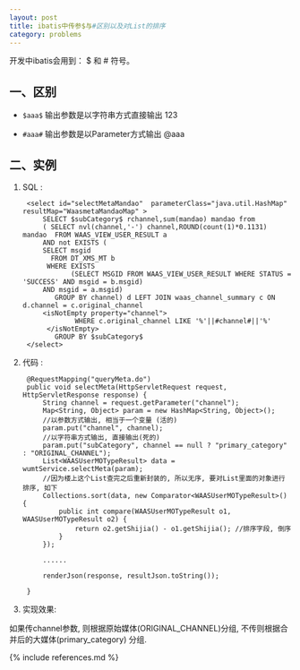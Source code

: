 ```yaml
---
layout: post
title: ibatis中传参$与#区别以及对List的排序
category: problems
---
```

开发中ibatis会用到： $ 和 # 符号。
 
一、区别
-----------

* `$aaa$` 输出参数是以字符串方式直接输出 123

* `#aaa#` 输出参数是以Parameter方式输出 @aaa

二、实例
-----------

1. SQL :

		<select id="selectMetaMandao"  parameterClass="java.util.HashMap" resultMap="WaasmetaMandaoMap" >  
			SELECT $subCategory$ rchannel,sum(mandao) mandao from
			( SELECT nvl(channel,'-') channel,ROUND(count(1)*0.1131) mandao  FROM WAAS_VIEW_USER_RESULT a 
			AND not EXISTS (
			SELECT msgid
			  FROM DT_XMS_MT b
			 WHERE EXISTS
				   (SELECT MSGID FROM WAAS_VIEW_USER_RESULT WHERE STATUS = 'SUCCESS' AND msgid = b.msgid)
			AND msgid = a.msgid)
			   GROUP BY channel) d LEFT JOIN waas_channel_summary c ON d.channel = c.original_channel 
			<isNotEmpty property="channel">
					WHERE c.original_channel LIKE '%'||#channel#||'%' 
			 </isNotEmpty>
			   GROUP BY $subCategory$
		</select>


2. 代码 : 

		@RequestMapping("queryMeta.do")
		public void selectMeta(HttpServletRequest request, HttpServletResponse response) {
			String channel = request.getParameter("channel");
			Map<String, Object> param = new HashMap<String, Object>();
			//以参数方式输出, 相当于一个变量 (活的)
			param.put("channel", channel); 
			//以字符串方式输出, 直接输出(死的)
			param.put("subCategory", channel == null ? "primary_category" : "ORIGINAL_CHANNEL"); 
			List<WAASUserMOTypeResult> data = wumtService.selectMeta(param);
			//因为楼上这个List查完之后重新封装的, 所以无序, 要对List里面的对象进行排序, 如下
			Collections.sort(data, new Comparator<WAASUserMOTypeResult>() {
				public int compare(WAASUserMOTypeResult o1, WAASUserMOTypeResult o2) {
					return o2.getShijia() - o1.getShijia(); //排序字段, 倒序
				}
			});
			
			......
			
			renderJson(response, resultJson.toString());

		}


3. 实现效果:

如果传channel参数, 则根据原始媒体(ORIGINAL_CHANNEL)分组, 不传则根据合并后的大媒体(primary_category) 分组.


{% include references.md %}
